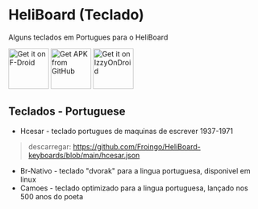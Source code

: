 # HeliBoard (Teclado)
Alguns teclados em Portugues para o HeliBoard

[<img src="https://fdroid.gitlab.io/artwork/badge/get-it-on.png" alt="Get it on F-Droid" height="80">](https://f-droid.org/packages/helium314.keyboard/)
[<img src="https://user-images.githubusercontent.com/663460/26973090-f8fdc986-4d14-11e7-995a-e7c5e79ed925.png" alt="Get APK from GitHub" height="80">](https://github.com/Helium314/HeliBoard/releases/latest)
[<img src="https://gitlab.com/IzzyOnDroid/repo/-/raw/master/assets/IzzyOnDroid.png" alt="Get it on IzzyOnDroid" height="80">](https://apt.izzysoft.de/fdroid/index/apk/helium314.keyboard)

## Teclados - Portuguese

- Hcesar - teclado portugues de maquinas de escrever 1937-1971
> descarregar: https://github.com/Froingo/HeliBoard-keyboards/blob/main/hcesar.json
- Br-Nativo - teclado "dvorak" para a lingua portuguesa, disponivel em linux
- Camoes - teclado optimizado para a lingua portuguesa, lançado nos 500 anos do poeta
